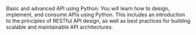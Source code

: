 Basic and advanced API using Python: You will learn how to design, implement, and 
consume APIs using Python. This includes an introduction to the principles of RESTful
 API design, as well as best practices for building scalable and maintainable API architectures.
